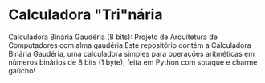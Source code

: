 # Calculadora "Tri"nária
Calculadora Binária Gaudéria (8 bits): Projeto de Arquitetura de Computadores com alma gaudéria  Este repositório contém a Calculadora Binária Gaudéria, uma calculadora simples para operações aritméticas em números binários de 8 bits (1 byte), feita em Python com sotaque e charme gaúcho!
